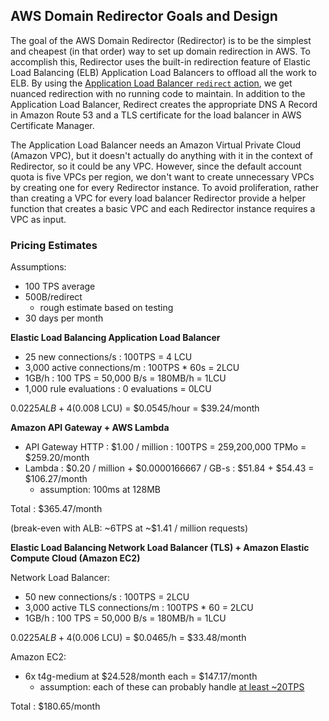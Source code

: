 ## AWS Domain Redirector Goals and Design

The goal of the AWS Domain Redirector (Redirector)
is to be the simplest and cheapest (in that order) way to set up
domain redirection in AWS.
To accomplish this, Redirector uses 
the built-in redirection feature of
Elastic Load Balancing (ELB) Application Load Balancers
to offload all the work to ELB.
By using the [Application Load Balancer `redirect` action](https://docs.aws.amazon.com/elasticloadbalancing/latest/application/load-balancer-listeners.html#redirect-actions),
we get nuanced redirection with no running code to maintain.
In addition to the Application Load Balancer,
Redirect creates the appropriate DNS A Record in Amazon Route 53
and a TLS certificate for the load balancer
in AWS Certificate Manager.

The Application Load Balancer needs
an Amazon Virtual Private Cloud (Amazon VPC),
but it doesn't actually do anything with it in the context of Redirector,
so it could be any VPC.
However, since the default account quota is five VPCs per region,
we don't want to create unnecessary VPCs
by creating one for every Redirector instance.
To avoid proliferation,
rather than creating a VPC for every load balancer
Redirector provide a helper function that creates a basic VPC
and each Redirector instance requires a VPC as input.

### Pricing Estimates

Assumptions:

- 100 TPS average
- 500B/redirect
  - rough estimate based on testing
- 30 days per month

**Elastic Load Balancing Application Load Balancer**

- 25 new connections/s : 100TPS = 4 LCU
- 3,000 active connections/m : 100TPS * 60s = 2LCU
- 1GB/h : 100 TPS = 50,000 B/s = 180MB/h = 1LCU
- 1,000 rule evaluations : 0 evaluations = 0LCU

$0.0225 ALB + 4($0.008 LCU) = $0.0545/hour = $39.24/month

**Amazon API Gateway + AWS Lambda**

- API Gateway HTTP : $1.00 / million : 100TPS = 259,200,000 TPMo = $259.20/month
- Lambda : $0.20 / million + $0.0000166667 / GB-s : $51.84 + $54.43 = $106.27/month
  - assumption: 100ms at 128MB

Total : $365.47/month

(break-even with ALB: ~6TPS at ~$1.41 / million requests)

**Elastic Load Balancing Network Load Balancer (TLS) + Amazon Elastic Compute Cloud (Amazon EC2)**

Network Load Balancer:

- 50 new connections/s : 100TPS = 2LCU
- 3,000 active TLS connections/m : 100TPS * 60 = 2LCU
- 1GB/h : 100 TPS = 50,000 B/s = 180MB/h = 1LCU

$0.0225 ALB + 4($0.006 LCU) = $0.0465/h = $33.48/month

Amazon EC2:

- 6x t4g-medium at $24.528/month each = $147.17/month
  - assumption: each of these can probably handle
    [at least ~20TPS](https://www.vpsbenchmarks.com/posts/ec2_t4g_graviton2_benchmarks)

Total : $180.65/month
